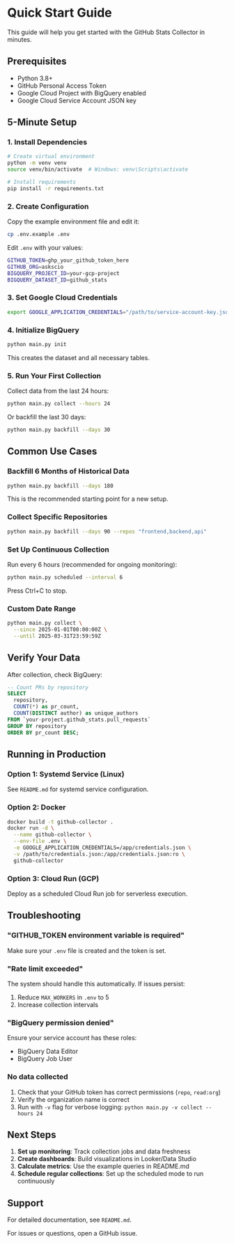 # Quick Start Guide

This guide will help you get started with the GitHub Stats Collector in minutes.

## Prerequisites

- Python 3.8+
- GitHub Personal Access Token
- Google Cloud Project with BigQuery enabled
- Google Cloud Service Account JSON key

## 5-Minute Setup

### 1. Install Dependencies

```bash
# Create virtual environment
python -m venv venv
source venv/bin/activate  # Windows: venv\Scripts\activate

# Install requirements
pip install -r requirements.txt
```

### 2. Create Configuration

Copy the example environment file and edit it:

```bash
cp .env.example .env
```

Edit `.env` with your values:

```bash
GITHUB_TOKEN=ghp_your_github_token_here
GITHUB_ORG=askscio
BIGQUERY_PROJECT_ID=your-gcp-project
BIGQUERY_DATASET_ID=github_stats
```

### 3. Set Google Cloud Credentials

```bash
export GOOGLE_APPLICATION_CREDENTIALS="/path/to/service-account-key.json"
```

### 4. Initialize BigQuery

```bash
python main.py init
```

This creates the dataset and all necessary tables.

### 5. Run Your First Collection

Collect data from the last 24 hours:

```bash
python main.py collect --hours 24
```

Or backfill the last 30 days:

```bash
python main.py backfill --days 30
```

## Common Use Cases

### Backfill 6 Months of Historical Data

```bash
python main.py backfill --days 180
```

This is the recommended starting point for a new setup.

### Collect Specific Repositories

```bash
python main.py backfill --days 90 --repos "frontend,backend,api"
```

### Set Up Continuous Collection

Run every 6 hours (recommended for ongoing monitoring):

```bash
python main.py scheduled --interval 6
```

Press Ctrl+C to stop.

### Custom Date Range

```bash
python main.py collect \
  --since 2025-01-01T00:00:00Z \
  --until 2025-03-31T23:59:59Z
```

## Verify Your Data

After collection, check BigQuery:

```sql
-- Count PRs by repository
SELECT 
  repository,
  COUNT(*) as pr_count,
  COUNT(DISTINCT author) as unique_authors
FROM `your-project.github_stats.pull_requests`
GROUP BY repository
ORDER BY pr_count DESC;
```

## Running in Production

### Option 1: Systemd Service (Linux)

See `README.md` for systemd service configuration.

### Option 2: Docker

```bash
docker build -t github-collector .
docker run -d \
  --name github-collector \
  --env-file .env \
  -e GOOGLE_APPLICATION_CREDENTIALS=/app/credentials.json \
  -v /path/to/credentials.json:/app/credentials.json:ro \
  github-collector
```

### Option 3: Cloud Run (GCP)

Deploy as a scheduled Cloud Run job for serverless execution.

## Troubleshooting

### "GITHUB_TOKEN environment variable is required"

Make sure your `.env` file is created and the token is set.

### "Rate limit exceeded"

The system should handle this automatically. If issues persist:
1. Reduce `MAX_WORKERS` in `.env` to 5
2. Increase collection intervals

### "BigQuery permission denied"

Ensure your service account has these roles:
- BigQuery Data Editor
- BigQuery Job User

### No data collected

1. Check that your GitHub token has correct permissions (`repo`, `read:org`)
2. Verify the organization name is correct
3. Run with `-v` flag for verbose logging: `python main.py -v collect --hours 24`

## Next Steps

1. **Set up monitoring**: Track collection jobs and data freshness
2. **Create dashboards**: Build visualizations in Looker/Data Studio
3. **Calculate metrics**: Use the example queries in README.md
4. **Schedule regular collections**: Set up the scheduled mode to run continuously

## Support

For detailed documentation, see `README.md`.

For issues or questions, open a GitHub issue.
